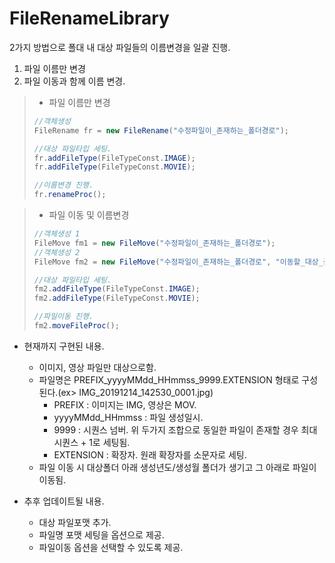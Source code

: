 # FileRenameLibrary
2가지 방법으로 폴대 내 대상 파일들의 이름변경을 일괄 진행.

1. 파일 이름만 변경
2. 파일 이동과 함께 이름 변경.

> + 파일 이름만 변경
> ```java
> //객체생성
> FileRename fr = new FileRename("수정파일이_존재하는_폴더경로");
> 
> //대상 파일타입 세팅.
> fr.addFileType(FileTypeConst.IMAGE);
> fr.addFileType(FileTypeConst.MOVIE);
> 
> //이름변경 진행.
> fr.renameProc();
> ```

> + 파일 이동 및 이름변경
> ```java
> //객체생성 1
> FileMove fm1 = new FileMove("수정파일이_존재하는_폴더경로");
> //객체생성 2
> FileMove fm2 = new FileMove("수정파일이_존재하는_폴더경로", "이동할_대상_폴더경로");
> 
> //대상 파일타입 세팅.
> fm2.addFileType(FileTypeConst.IMAGE);
> fm2.addFileType(FileTypeConst.MOVIE);
> 
> //파일이동 진행.
> fm2.moveFileProc();
> ```

* 현재까지 구현된 내용.
  - 이미지, 영상 파일만 대상으로함.
  - 파일명은 PREFIX_yyyyMMdd_HHmmss_9999.EXTENSION 형태로 구성된다.(ex> IMG_20191214_142530_0001.jpg)
    + PREFIX : 이미지는 IMG, 영상은 MOV.
    + yyyyMMdd_HHmmss : 파일 생성일시.
    + 9999 : 시퀀스 넘버. 위 두가지 조합으로 동일한 파일이 존재할 경우 최대 시퀀스 + 1로 세팅됨.
    + EXTENSION : 확장자. 원래 확장자를 소문자로 세팅.
  - 파일 이동 시 대상폴더 아래 생성년도/생성월 폴더가 생기고 그 아래로 파일이 이동됨.

* 추후 업데이트될 내용.
  - 대상 파일포맷 추가.
  - 파일명 포맷 세팅을 옵션으로 제공.
  - 파일이동 옵션을 선택할 수 있도록 제공.
  
